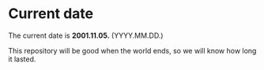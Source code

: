 # Current date

The current date is **2001.11.05.** (YYYY.MM.DD.)

This repository will be good when the world ends, so we will know how long it lasted.